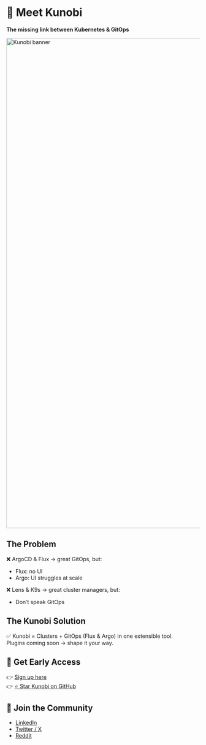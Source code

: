 # 🚀 Meet Kunobi
**The missing link between Kubernetes & GitOps**  

<img width="1280" alt="Kunobi banner" src="https://github.com/user-attachments/assets/2f6746c1-c49e-4e7c-8c44-677931d17439" />

## The Problem
❌ ArgoCD & Flux → great GitOps, but:
   - Flux: no UI
   - Argo: UI struggles at scale  

❌ Lens & K9s → great cluster managers, but:
   - Don’t speak GitOps

## The Kunobi Solution
✅ Kunobi = Clusters + GitOps (Flux & Argo) in one extensible tool.  
Plugins coming soon → shape it your way.

## 🌟 Get Early Access
👉 [Sign up here](https://kunobi.ninja)  
👉 [⭐ Star Kunobi on GitHub](https://github.com/kunobi-ninja/kunobi-ninja)  

## 🤝 Join the Community
- [LinkedIn](https://www.linkedin.com/company/kunobi)  
- [Twitter / X](https://x.com/_kunobi_)  
- [Reddit](https://www.reddit.com/r/kunobi/)

